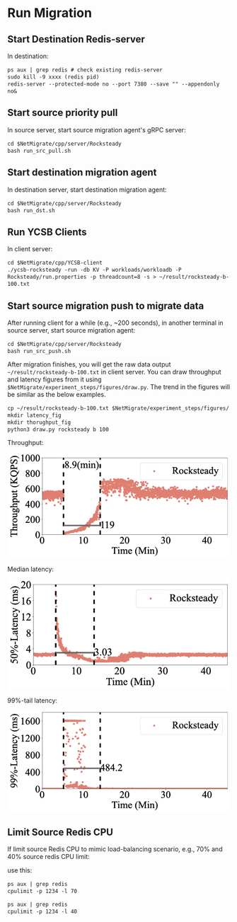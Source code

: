 # Run Migration  

## Start Destination Redis-server 
In destination:
```
ps aux | grep redis # check existing redis-server
sudo kill -9 xxxx (redis pid)
redis-server --protected-mode no --port 7380 --save "" --appendonly no&
```


## Start source priority pull 
In source server, start source migration agent's gRPC server:
```
cd $NetMigrate/cpp/server/Rocksteady
bash run_src_pull.sh 
```

## Start destination migration agent
In destination server, start destination migration agent:
```
cd $NetMigrate/cpp/server/Rocksteady
bash run_dst.sh 
```


## Run YCSB Clients
In client server:
```
cd $NetMigrate/cpp/YCSB-client
./ycsb-rocksteady -run -db KV -P workloads/workloadb -P Rocksteady/run.properties -p threadcount=8 -s > ~/result/rocksteady-b-100.txt
```

## Start source migration push to migrate data

After running client for a while (e.g., ~200 seconds), in another terminal in source server, start source migration agent:
```
cd $NetMigrate/cpp/server/Rocksteady
bash run_src_push.sh 
```


After migration finishes, you will get the raw data output ```~/result/rocksteady-b-100.txt``` in client server. You can draw throughput and latency figures from it using ```$NetMigrate/experiment_steps/figures/draw.py```. The trend in the figures will be similar as the below examples.
```
cp ~/result/rocksteady-b-100.txt $NetMigrate/experiment_steps/figures/
mkdir latency_fig
mkdir thorughput_fig
python3 draw.py rocksteady b 100
```


Throughput:

<p align="center">
  <img src="./figures/rocksteady-b-100.png" width="500">
</p>

Median latency:

<p align="center">
  <img src="./figures/rocksteady-5-100-50.png" width="500">
</p>

99%-tail latency:

<p align="center">
  <img src="./figures/rocksteady-5-100-99.png" width="500">
</p>


## Limit Source Redis CPU
If limit source Redis CPU to mimic load-balancing scenario, e.g., 70% and 40% source redis CPU limit:

use this:
```
ps aux | grep redis
cpulimit -p 1234 -l 70
```

```
ps aux | grep redis
cpulimit -p 1234 -l 40
```



